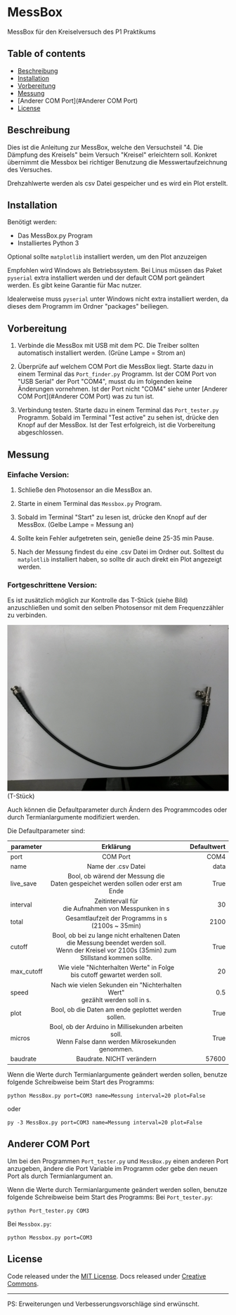 # MessBox

MessBox für den Kreiselversuch des P1 Praktikums

## Table of contents
- [Beschreibung](#Beschreibung)
- [Installation](#Installation)
- [Vorbereitung](#Vorbereitung)
- [Messung](#Messung)
- [Anderer COM Port](#Anderer COM Port)
- [License](#License)


## Beschreibung

Dies ist die Anleitung zur MessBox, welche den Versuchsteil "4. Die Dämpfung des Kreisels" 
beim Versuch "Kreisel" erleichtern soll.
Konkret übernimmt die Messbox bei richtiger Benutzung die Messwertaufzeichnung des Versuches.

Drehzahlwerte werden als csv Datei gespeicher und es wird ein Plot erstellt.

## Installation

Benötigt werden:

- Das MessBox.py Program
- Installiertes Python 3
  
Optional sollte `matplotlib` installiert werden, um den Plot anzuzeigen

Empfohlen wird Windows als Betriebssystem.
Bei Linus müssen das Paket `pyserial` extra installiert werden und der default COM port geändert werden.
Es gibt keine Garantie für Mac nutzer.


Idealerweise muss `pyserial` unter Windows nicht extra installiert werden, da dieses dem Programm im Ordner "packages" beiliegen.

## Vorbereitung

1. Verbinde die MessBox mit USB mit dem PC. 
   Die Treiber sollten automatisch installiert werden.
   (Grüne Lampe = Strom an)


2. Überprüfe auf welchem COM Port die MessBox liegt.
   Starte dazu in einem Terminal das `Port_finder.py` Programm.
   Ist der COM Port von "USB Serial" der Port "COM4", 
   musst du im folgenden keine Änderungen vornehmen.
   Ist der Port nicht "COM4" siehe unter [Anderer COM Port](#Anderer COM Port) was zu tun ist.


3. Verbindung testen.
   Starte dazu in einem Terminal das `Port_tester.py` Programm.
   Sobald im Terminal "Test active" zu sehen ist, drücke den Knopf auf der MessBox.
   Ist der Test erfolgreich, ist die Vorbereitung abgeschlossen.
   

## Messung

### Einfache Version:
1. Schließe den Photosensor an die MessBox an.
   

2. Starte in einem Terminal das `Messbox.py` Program.
   

3. Sobald im Terminal "Start" zu lesen ist, drücke den Knopf auf der MessBox.
   (Gelbe Lampe = Messung an)
   

4. Sollte kein Fehler aufgetreten sein, genieße deine 25-35 min Pause.
   

5. Nach der Messung findest du eine .csv Datei im Ordner out. 
    Solltest du `matplotlib` installiert haben, so sollte dir auch direkt ein Plot angezeigt werden.

### Fortgeschrittene Version:

Es ist zusätzlich möglich zur Kontrolle das T-Stück (siehe Bild)
anzuschließen und somit den selben Photosensor mit dem Frequenzzähler zu verbinden.

![TStück]
(T-Stück)
		

Auch können die Defaultparameter durch Ändern des Programmcodes 
oder durch Termianlargumente modifiziert werden.

Die Defaultparameter sind:

| parameter        | Erklärung           | Defaultwert  |
| ------------- |:-------------:| -----:|
| port            |      COM Port                | COM4 |
| name            |      Name der .csv Datei     | data |
| live_save       |      Bool, ob wärend der Messung die  <br/>Daten gespeichet werden sollen oder erst am Ende| True |
| interval        |      Zeitintervall für <br/> die Aufnahmen von Messpunken in s     | 30 |
| total            |      Gesamtlaufzeit der Programms in s <br/>  (2100s ~ 35min)     | 2100 |
| cutoff            |      Bool, ob bei zu lange nicht erhaltenen Daten <br/> die Messung beendet werden soll. <br/> Wenn der Kreisel vor 2100s (35min) zum Stillstand kommen sollte.     | True |
| max_cutoff            |      Wie viele "Nichterhalten Werte" in Folge <br/>bis cutoff gewartet werden soll.     | 20 |
| speed            |      Nach wie vielen Sekunden ein "Nichterhalten Wert" <br/>gezählt werden soll in s.     | 0.5 |
| plot            |      Bool, ob die Daten am ende geplottet werden sollen.     | True |
| micros            |      Bool, ob der Arduino in Millisekunden arbeiten soll. <br/> Wenn False dann werden Mikrosekunden genommen.    | True |
| baudrate            |      Baudrate. NICHT verändern     | 57600 |

		
Wenn die Werte durch Termianlargumente geändert werden sollen, 
benutze folgende Schreibweise beim Start des Programms:

```shell
python MessBox.py port=COM3 name=Messung interval=20 plot=False
```
oder
```shell
py -3 MessBox.py port=COM3 name=Messung interval=20 plot=False
```

## Anderer COM Port
Um bei den Programmen `Port_tester.py` und `MessBox.py` einen anderen Port anzugeben, 
ändere die Port Variable im Programm oder gebe den neuen Port als durch Termianlargument an.
	
Wenn die Werte durch Termianlargumente geändert werden sollen, 
benutze folgende Schreibweise beim Start des Programms:
Bei `Port_tester.py`:
```shell
python Port_tester.py COM3
```
Bei `Messbox.py`:
```shell
python Messbox.py port=COM3
```

## License
Code released under the [MIT License](https://github.com/twbs/bootstrap/blob/main/LICENSE). Docs released under [Creative Commons](https://creativecommons.org/licenses/by/3.0/).
***
PS: Erweiterungen und Verbesserungsvorschläge sind erwünscht.

[TStück]: ./Bilder/T-Stück.jpg